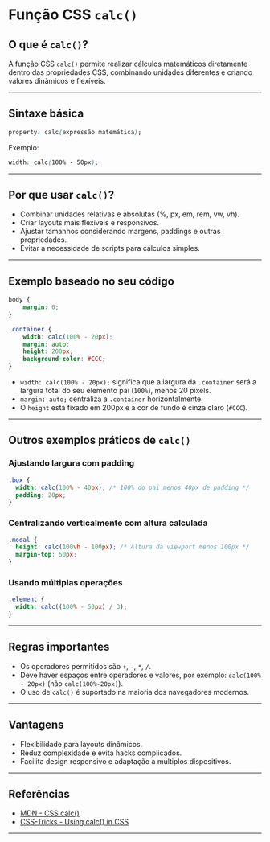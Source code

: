 
# Função CSS `calc()`

## O que é `calc()`?

A função CSS `calc()` permite realizar cálculos matemáticos diretamente dentro das propriedades CSS, combinando unidades diferentes e criando valores dinâmicos e flexíveis.

---

## Sintaxe básica

```css
property: calc(expressão matemática);
```

Exemplo:

```css
width: calc(100% - 50px);
```

---

## Por que usar `calc()`?

- Combinar unidades relativas e absolutas (%, px, em, rem, vw, vh).
- Criar layouts mais flexíveis e responsivos.
- Ajustar tamanhos considerando margens, paddings e outras propriedades.
- Evitar a necessidade de scripts para cálculos simples.

---

## Exemplo baseado no seu código

```css
body {
    margin: 0;
}

.container {
    width: calc(100% - 20px);
    margin: auto;
    height: 200px;
    background-color: #CCC;
}
```

- `width: calc(100% - 20px);` significa que a largura da `.container` será a largura total do seu elemento pai (`100%`), menos 20 pixels.
- `margin: auto;` centraliza a `.container` horizontalmente.
- O `height` está fixado em 200px e a cor de fundo é cinza claro (`#CCC`).

---

## Outros exemplos práticos de `calc()`

### Ajustando largura com padding

```css
.box {
  width: calc(100% - 40px); /* 100% do pai menos 40px de padding */
  padding: 20px;
}
```

### Centralizando verticalmente com altura calculada

```css
.modal {
  height: calc(100vh - 100px); /* Altura da viewport menos 100px */
  margin-top: 50px;
}
```

### Usando múltiplas operações

```css
.element {
  width: calc((100% - 50px) / 3);
}
```

---

## Regras importantes

- Os operadores permitidos são `+`, `-`, `*`, `/`.
- Deve haver espaços entre operadores e valores, por exemplo: `calc(100% - 20px)` (não `calc(100%-20px)`).
- O uso de `calc()` é suportado na maioria dos navegadores modernos.

---

## Vantagens

- Flexibilidade para layouts dinâmicos.
- Reduz complexidade e evita hacks complicados.
- Facilita design responsivo e adaptação a múltiplos dispositivos.

---

## Referências

- [MDN - CSS calc()](https://developer.mozilla.org/en-US/docs/Web/CSS/calc)
- [CSS-Tricks - Using calc() in CSS](https://css-tricks.com/a-couple-of-use-cases-for-css-calc/)

---
